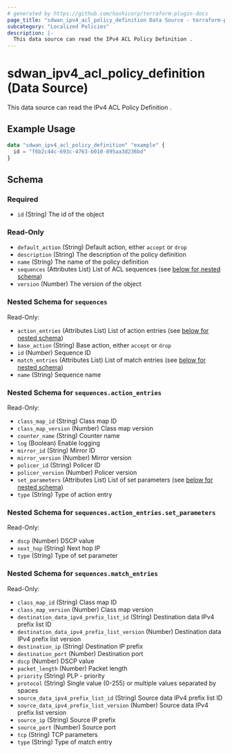 ```yaml
---
# generated by https://github.com/hashicorp/terraform-plugin-docs
page_title: "sdwan_ipv4_acl_policy_definition Data Source - terraform-provider-sdwan"
subcategory: "Localized Policies"
description: |-
  This data source can read the IPv4 ACL Policy Definition .
---
```


# sdwan_ipv4_acl_policy_definition (Data Source)

This data source can read the IPv4 ACL Policy Definition .

## Example Usage

```terraform
data "sdwan_ipv4_acl_policy_definition" "example" {
  id = "f6b2c44c-693c-4763-b010-895aa3d236bd"
}
```

<!-- schema generated by tfplugindocs -->
## Schema

### Required

- `id` (String) The id of the object

### Read-Only

- `default_action` (String) Default action, either `accept` or `drop`
- `description` (String) The description of the policy definition
- `name` (String) The name of the policy definition
- `sequences` (Attributes List) List of ACL sequences (see [below for nested schema](#nestedatt--sequences))
- `version` (Number) The version of the object

<a id="nestedatt--sequences"></a>
### Nested Schema for `sequences`

Read-Only:

- `action_entries` (Attributes List) List of action entries (see [below for nested schema](#nestedatt--sequences--action_entries))
- `base_action` (String) Base action, either `accept` or `drop`
- `id` (Number) Sequence ID
- `match_entries` (Attributes List) List of match entries (see [below for nested schema](#nestedatt--sequences--match_entries))
- `name` (String) Sequence name

<a id="nestedatt--sequences--action_entries"></a>
### Nested Schema for `sequences.action_entries`

Read-Only:

- `class_map_id` (String) Class map ID
- `class_map_version` (Number) Class map version
- `counter_name` (String) Counter name
- `log` (Boolean) Enable logging
- `mirror_id` (String) Mirror ID
- `mirror_version` (Number) Mirror version
- `policer_id` (String) Policer ID
- `policer_version` (Number) Policer version
- `set_parameters` (Attributes List) List of set parameters (see [below for nested schema](#nestedatt--sequences--action_entries--set_parameters))
- `type` (String) Type of action entry

<a id="nestedatt--sequences--action_entries--set_parameters"></a>
### Nested Schema for `sequences.action_entries.set_parameters`

Read-Only:

- `dscp` (Number) DSCP value
- `next_hop` (String) Next hop IP
- `type` (String) Type of set parameter



<a id="nestedatt--sequences--match_entries"></a>
### Nested Schema for `sequences.match_entries`

Read-Only:

- `class_map_id` (String) Class map ID
- `class_map_version` (Number) Class map version
- `destination_data_ipv4_prefix_list_id` (String) Destination data IPv4 prefix list ID
- `destination_data_ipv4_prefix_list_version` (Number) Destination data IPv4 prefix list version
- `destination_ip` (String) Destination IP prefix
- `destination_port` (Number) Destination port
- `dscp` (Number) DSCP value
- `packet_length` (Number) Packet length
- `priority` (String) PLP - priority
- `protocol` (String) Single value (0-255) or multiple values separated by spaces
- `source_data_ipv4_prefix_list_id` (String) Source data IPv4 prefix list ID
- `source_data_ipv4_prefix_list_version` (Number) Source data IPv4 prefix list version
- `source_ip` (String) Source IP prefix
- `source_port` (Number) Source port
- `tcp` (String) TCP parameters
- `type` (String) Type of match entry
